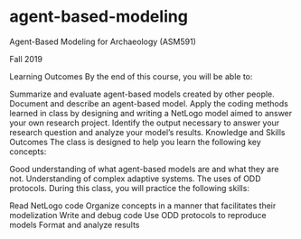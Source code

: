 # agent-based-modeling
Agent-Based Modeling for Archaeology (ASM591)

Fall 2019

Learning Outcomes
By the end of this course, you will be able to:

Summarize and evaluate agent-based models created by other people.
Document and describe an agent-based model.
Apply the coding methods learned in class by designing and writing a NetLogo model aimed to answer your own research project.
Identify the output necessary to answer your research question and analyze your model’s results.
Knowledge and Skills Outcomes
The class is designed to help you learn the following key concepts:

Good understanding of what agent-based models are and what they are not.
Understanding of complex adaptive systems.
The uses of ODD protocols.
During this class, you will practice the following skills:

Read NetLogo code
Organize concepts in a manner that facilitates their modelization
Write and debug code
Use ODD protocols to reproduce models
Format and analyze results
